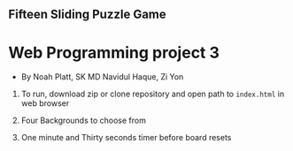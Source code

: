 ## Fifteen Sliding Puzzle Game

# Web Programming project 3

- By Noah Platt, SK MD Navidul Haque, Zi Yon

1. To run, download zip or clone repository and open path to `index.html` in web browser

2. Four Backgrounds to choose from

3. One minute and Thirty seconds timer before board resets
